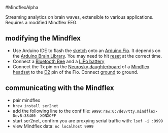 #MindflexAlpha

Streaming analytics on brain waves, extensible to various applications.  Requires a modified Mindflex EEG.

## modifying the Mindflex

* Use Arduino IDE to flash the [sketch](https://github.com/calebbarr/MindflexAlpha/blob/master/embedded/MindflexAlphaArduinoSketch.pde) onto an [Arduino Fio](http://arduino.cc/en/Main/ArduinoBoardFio).  It depends on the [Arduino Brain Library](https://github.com/kitschpatrol/Brain).  You may need to hit [reset](http://stackoverflow.com/a/20735393/1215687) at the correct time.
* Connect a [Bluetooth Bee](http://www.seeedstudio.com/depot/Bluetooth-Bee-p-598.html) and a [LiPo battery](https://www.sparkfun.com/products/731)
* Connect the Tx pin on the [Neurosky daughterboard](http://frontiernerds.com/files/imagecache/full-screen/t-pin-soldered.jpg) of a [Mindflex headset](http://www.ebay.com/sch/i.html?_from=R40&_trksid=p2050601.m570.l1313.TR0.TRC0.H0.Xmindflex+duel+replacement+headset&_nkw=mindflex+duel+replacement+headset&_sacat=0) to the [D2](http://www.instructables.com/file/F49LH28GZLW9939) pin of the Fio.  Connect [ground](http://frontiernerds.com/files/imagecache/full-column/4492255397_b86e4a8b56_o.jpg) to ground.

## communicating with the Mindflex
* 	pair mindflex
* 	`brew install ser2net`
* 	add the following line to the conf file: 
		`9999:raw:0:/dev/tty.mindflex-DevB:38400  XONXOFF`
* 	start ser2net, confirm you are proxying serial traffic with: 
		`lsof -i :9999`
* 	view Mindflex data:
		`nc localhost 9999`
